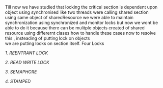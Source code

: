 Till now we have studied that locking the critical section is dependent upon object using synchronised
like two threads were calling shared section using same object of sharedResource we were able to maintain synchronization
using synchronized and monitor locks but now we wont be able to do it because there can be mulitple objects created of
shared resource using differernt clases how to handle these cases now to resolve this , insteading of putting lock on objects  
we are putting locks on section itself.
Four Locks

*1. REENTRANT LOCK* 

*2. READ WRITE LOCK*

*3. SEMAPHORE*

*4. STAMPED*